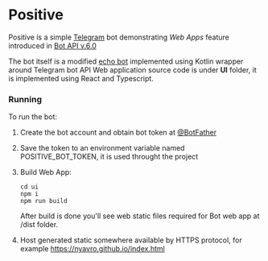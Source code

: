 # Positive

Positive is a simple [Telegram](https://telegram.org/) bot demonstrating *Web Apps* 
feature introduced in [Bot API v.6.0](https://core.telegram.org/bots/api#april-16-2022)

The bot itself is a modified [echo bot](https://github.com/kotlin-telegram-bot/kotlin-telegram-bot/tree/main/samples/echo) implemented using Kotlin wrapper around Telegram bot API
Web application source code is under **UI** folder, it is implemented using React and Typescript.

### Running

To run the bot:
1. Create the bot account and obtain bot token at [@BotFather](https://t.me/botfather)
2. Save the token to an environment variable named POSITIVE_BOT_TOKEN, it is used throught the project
3. Build Web App:

       cd ui
       npm i
       npm run build
       
   After build is done you'll see web static files required for Bot web app at /dist folder. 
4. Host generated static somewhere available by HTTPS protocol, for example https://nyavro.github.io/index.html

       
